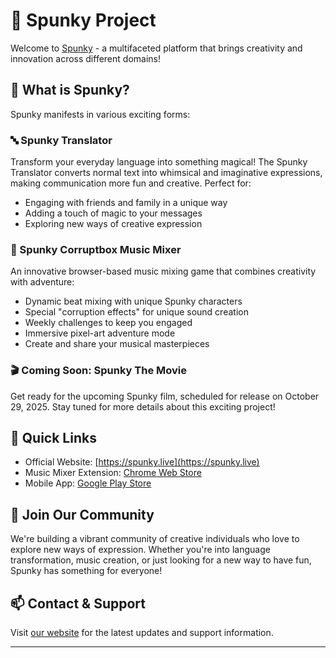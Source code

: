 # 🌟 Spunky Project

Welcome to [Spunky](https://spunky.live) - a multifaceted platform that brings creativity and innovation across different domains!

## 🎯 What is Spunky?

Spunky manifests in various exciting forms:

### 🔤 Spunky Translator
Transform your everyday language into something magical! The Spunky Translator converts normal text into whimsical and imaginative expressions, making communication more fun and creative. Perfect for:
- Engaging with friends and family in a unique way
- Adding a touch of magic to your messages
- Exploring new ways of creative expression

### 🎵 Spunky Corruptbox Music Mixer
An innovative browser-based music mixing game that combines creativity with adventure:
- Dynamic beat mixing with unique Spunky characters
- Special "corruption effects" for unique sound creation
- Weekly challenges to keep you engaged
- Immersive pixel-art adventure mode
- Create and share your musical masterpieces

### 🎬 Coming Soon: Spunky The Movie
Get ready for the upcoming Spunky film, scheduled for release on October 29, 2025. Stay tuned for more details about this exciting project!

## 🔗 Quick Links
- Official Website: [https://spunky.live](https://spunky.live)
- Music Mixer Extension: [Chrome Web Store](https://chromewebstore.google.com/detail/spunki-corruptbox-music/cdbenigjgioabelbkpekaefnacnchgco)
- Mobile App: [Google Play Store](https://play.google.com/store/apps/details?id=com.sprunki.game2024)

## 🤝 Join Our Community
We're building a vibrant community of creative individuals who love to explore new ways of expression. Whether you're into language transformation, music creation, or just looking for a new way to have fun, Spunky has something for everyone!

## 📫 Contact & Support
Visit [our website](https://spunky.live) for the latest updates and support information.

---
